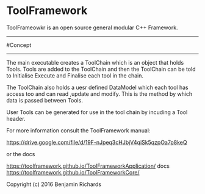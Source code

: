# ToolFramework

ToolFrameowkr is an open source general modular C++ Framework.

****************************
#Concept
****************************

The main executable creates a ToolChain which is an object that holds Tools. Tools are added to the ToolChain and then the ToolChain can be told to Initialise Execute and Finalise each tool in the chain.

The ToolChain also holds a uesr defined DataModel which each tool has access too and can read ,update and modify. This is the method by which data is passed between Tools.

User Tools can be generated for use in the tool chain by incuding a Tool header.

For more information consult the ToolFramework manual:

https://drive.google.com/file/d/19F-nJpeq3cHJbjV4qiSk5qzpOa7p8keQ

or the docs

https://toolframework.github.io/ToolFrameworkApplication/
docs https://toolframework.github.io/ToolFrameworkCore/


Copyright (c) 2016 Benjamin Richards
